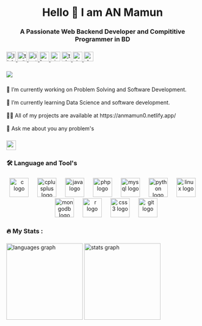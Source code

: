 <h1 align="center">Hello 👋 I am AN Mamun</h1>

###

<h3 align="center">A Passionate Web Backend Developer and Compititive Programmer in BD</h3>

###

<div align="left">
  <a href="https://www.linkedin.com/in/anmamun0/" target="_blank">
    <img src="https://img.shields.io/static/v1?message=LinkedIn&logo=linkedin&label=&color=0077B5&logoColor=white&labelColor=&style=for-the-badge" height="25" alt="linkedin logo"  />
  </a>
  <a href="https://www.twitter.com/anmamun0/" target="_blank">
    <img src="https://img.shields.io/static/v1?message=Twitter&logo=twitter&label=&color=1DA1F2&logoColor=white&labelColor=&style=for-the-badge" height="25" alt="twitter logo"  />
  </a>
  <a href="https://www.instagram.com/anmamun0/" target="_blank">
    <img src="https://img.shields.io/static/v1?message=Instagram&logo=instagram&label=&color=E4405F&logoColor=white&labelColor=&style=for-the-badge" height="25" alt="instagram logo"  />
  </a>
  <a href="https://www.hackerrank.com/anmamun0/" target="_blank">
    <img src="https://img.shields.io/static/v1?message=HackerRank&logo=hackerrank&label=&color=2EC866&logoColor=white&labelColor=&style=for-the-badge" height="25" alt="hackerrank logo"  />
  </a>
  <img src="https://img.shields.io/static/v1?message=Visual%20Studio%20Marketplace&logo=visualstudio&label=&color=e2165e&logoColor=white&labelColor=&style=for-the-badge" height="25" alt="visualstudio logo"  />
  <a href="https://www.telegram.com/anmamun0/" target="_blank">
    <img src="https://img.shields.io/static/v1?message=Telegram&logo=telegram&label=&color=2CA5E0&logoColor=white&labelColor=&style=for-the-badge" height="25" alt="telegram logo"  />
  </a>
  <a href="https://www.stackoverflow.com/anmamun0/" target="_blank">
    <img src="https://img.shields.io/static/v1?message=Stackoverflow&logo=stackoverflow&label=&color=FE7A16&logoColor=white&labelColor=&style=for-the-badge" height="25" alt="stackoverflow logo"  />
  </a>
  <a href="https://codeforces.com/profile/anmamun0" target="_blank">
    <img src="https://img.shields.io/static/v1?message=Slack&logo=slack&label=codeforce&color=4A154B&logoColor=white&labelColor=&style=for-the-badge" height="25" alt="slack logo"  />
  </a>
</div>

###

<div align="left">
  <img src="https://visitor-badge.laobi.icu/badge?page_id=anmamun0.anmamun0&left_text=View's%20Profile%20"  />
</div>

###

<p align="left">📌 I’m currently working on Problem Solving and Software Development.<br><br>🌱 I’m currently learning Data Science and software development.<br><br>👨‍💻 All of my projects are available at https://anmamun0.netlify.app/<br><br>💬 Ask me about you any problem's</p>

###

<div align="left">
  <a href="https://anmamun0.netlify.app/" target="_blank">
    <img src="https://img.shields.io/static/v1?message=Portfolio&logo=codepen&label=&color=0080FE&logoColor=white&labelColor=&style=plastic" height="25" alt="codepen logo"  />
  </a>
</div>

###

<h3 align="left">🛠 Language and Tool's</h3>

###

<div align="center">
  <img src="https://cdn.jsdelivr.net/gh/devicons/devicon/icons/c/c-original.svg" height="50" alt="c logo"  />
  <img width="15" />
  <img src="https://cdn.jsdelivr.net/gh/devicons/devicon/icons/cplusplus/cplusplus-original.svg" height="50" alt="cplusplus logo"  />
  <img width="15" />
  <img src="https://cdn.jsdelivr.net/gh/devicons/devicon/icons/java/java-original.svg" height="50" alt="java logo"  />
  <img width="15" />
  <img src="https://cdn.jsdelivr.net/gh/devicons/devicon/icons/php/php-original.svg" height="50" alt="php logo"  />
  <img width="15" />
  <img src="https://cdn.jsdelivr.net/gh/devicons/devicon/icons/mysql/mysql-original.svg" height="50" alt="mysql logo"  />
  <img width="15" />
  <img src="https://cdn.jsdelivr.net/gh/devicons/devicon/icons/python/python-original.svg" height="50" alt="python logo"  />
  <img width="15" />
  <img src="https://cdn.jsdelivr.net/gh/devicons/devicon/icons/linux/linux-original.svg" height="50" alt="linux logo"  />
  <img width="15" />
  <img src="https://cdn.jsdelivr.net/gh/devicons/devicon/icons/mongodb/mongodb-original.svg" height="50" alt="mongodb logo"  />
  <img width="15" />
  <img src="https://cdn.jsdelivr.net/gh/devicons/devicon/icons/r/r-original.svg" height="50" alt="r logo"  />
  <img width="15" />
  <img src="https://cdn.jsdelivr.net/gh/devicons/devicon/icons/css3/css3-original.svg" height="50" alt="css3 logo"  />
  <img width="15" />
  <img src="https://cdn.jsdelivr.net/gh/devicons/devicon/icons/git/git-original.svg" height="50" alt="git logo"  />
</div>

###

<h3 align="left">🔥   My Stats :</h3>

###

<div align="left">
  <img src="https://github-readme-stats.vercel.app/api/top-langs?username=anmamun0&locale=en&hide_title=false&layout=compact&card_width=320&langs_count=8&theme=dracula&hide_border=false&order=2" height="200" alt="languages graph"  />
  <img src="https://github-readme-stats.vercel.app/api?username=anmamun0&hide_title=true&hide_rank=false&show_icons=true&include_all_commits=true&count_private=true&disable_animations=false&theme=dracula&locale=en&hide_border=false&order=1" height="200" alt="stats graph"  />
</div>

###

<div align="left">
</div>

###
